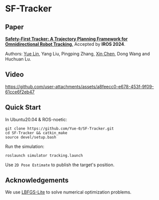 # SF-Tracker

## Paper

[__Safety-First Tracker: A Trajectory Planning Framework for Omnidirectional Robot Tracking__.](https://ieeexplore.ieee.org/abstract/document/10802592) 
Accepted by __IROS 2024__.

Authors: [Yue Lin](https://github.com/Yue-0), Yang Liu, Pingping Zhang, [Xin Chen](https://github.com/chenxin-dlut), Dong Wang and Huchuan Lu.

## Video

https://github.com/user-attachments/assets/a8feecc0-e678-453f-9f09-61cce6f2eb47

## Quick Start

In Ubuntu20.04 & ROS-noetic:

```shell
git clone https://github.com/Yue-0/SF-Tracker.git
cd SF-Tracker && catkin_make
source devel/setup.bash 
```

Run the simulation:

```shell
roslaunch simulator tracking.launch
```

Use `2D Pose Estimate` to publish the target's position.

## Acknowledgements

We use [LBFGS-Lite](https://github.com/ZJU-FAST-Lab/LBFGS-Lite) to solve numerical optimization problems.
